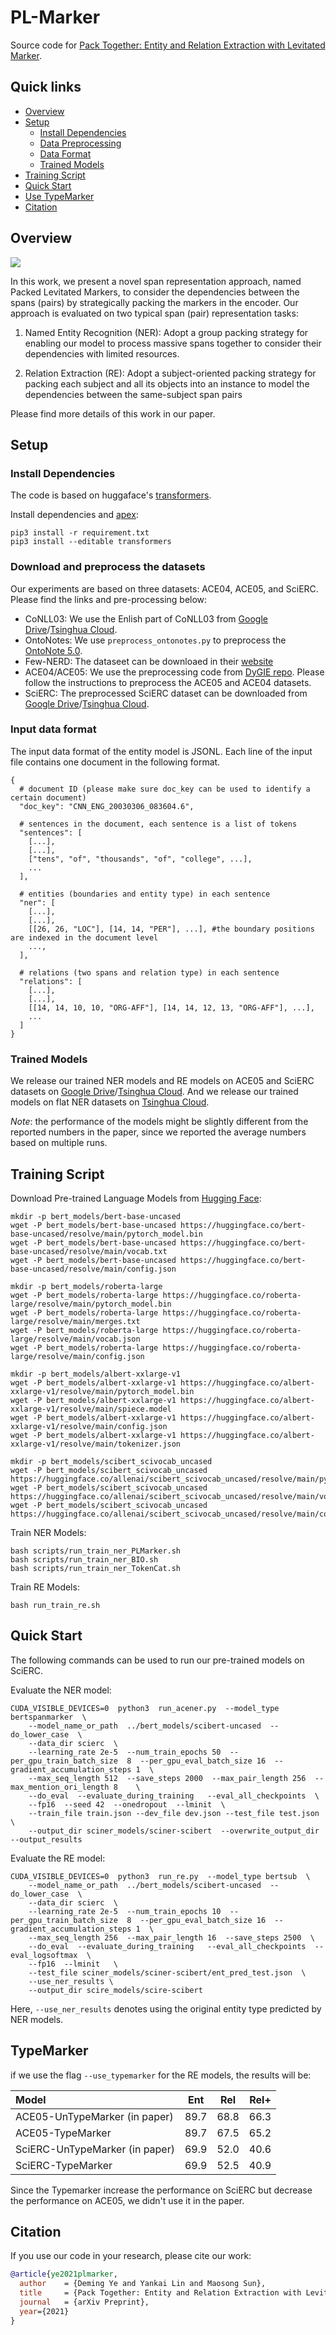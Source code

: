 # PL-Marker
Source code for [Pack Together: Entity and Relation Extraction with Levitated Marker](https://arxiv.org/pdf/2109.06067.pdf).

## Quick links
* [Overview](#Overview)
* [Setup](#Setup)
  * [Install Dependencies](#Install-dependencies)
  * [Data Preprocessing](#Download-and-preprocess-the-datasets)
  * [Data Format](#Input-data-format)
  * [Trained Models](#Trained-Models)
* [Training Script](#Training-script)
* [Quick Start](#Quick-start)
* [Use TypeMarker](#TypeMarker)
* [Citation](#Citation)


## Overview
![](./figs/overview.jpg)

In this work, we present a novel span representation approach, named Packed Levitated Markers,  to consider the dependencies between the spans (pairs) by strategically packing the markers in the encoder. Our approach is evaluated on two typical span (pair) representation tasks:

1. Named Entity Recognition (NER): Adopt a group packing strategy for enabling our model to process massive spans together to consider their dependencies with limited resources.

2. Relation Extraction (RE): Adopt a subject-oriented packing strategy for packing each subject and all its objects into an instance to model the dependencies between the same-subject span pairs

Please find more details of this work in our paper.


## Setup
### Install Dependencies

The code is based on huggaface's [transformers](https://github.com/huggingface/transformers). 

Install dependencies and [apex](https://github.com/NVIDIA/apex):
```
pip3 install -r requirement.txt
pip3 install --editable transformers
```

### Download and preprocess the datasets
Our experiments are based on three datasets: ACE04, ACE05, and SciERC. Please find the links and pre-processing below:
* CoNLL03: We use the Enlish part of CoNLL03 from [Google Drive](https://drive.google.com/drive/folders/1ZxytgzPLTA7ge9sX-JgIoIZj7kUCdh9h?usp=sharing)/[Tsinghua Cloud](https://cloud.tsinghua.edu.cn/d/8885dca5b3b442e1834a/).
* OntoNotes: We use `preprocess_ontonotes.py`  to preprocess the [OntoNote 5.0](https://catalog.ldc.upenn.edu/LDC2013T19).
* Few-NERD: The dataseet can be downloaed in their [website](https://ningding97.github.io/fewnerd/)
* ACE04/ACE05: We use the preprocessing code from [DyGIE repo](https://github.com/luanyi/DyGIE/tree/master/preprocessing). Please follow the instructions to preprocess the ACE05 and ACE04 datasets.
* SciERC: The preprocessed SciERC dataset can be downloaded from [Google Drive](https://drive.google.com/drive/folders/1_u6pIe7Dw3Lqy4mF2m1UFqmKmGeM40zS?usp=sharing)/[Tsinghua Cloud](https://cloud.tsinghua.edu.cn/d/7dafc9a3d84d4151a755/).


### Input data format

The input data format of the entity model is JSONL. Each line of the input file contains one document in the following format.
```
{
  # document ID (please make sure doc_key can be used to identify a certain document)
  "doc_key": "CNN_ENG_20030306_083604.6",

  # sentences in the document, each sentence is a list of tokens
  "sentences": [
    [...],
    [...],
    ["tens", "of", "thousands", "of", "college", ...],
    ...
  ],

  # entities (boundaries and entity type) in each sentence
  "ner": [
    [...],
    [...],
    [[26, 26, "LOC"], [14, 14, "PER"], ...], #the boundary positions are indexed in the document level
    ...,
  ],

  # relations (two spans and relation type) in each sentence
  "relations": [
    [...],
    [...],
    [[14, 14, 10, 10, "ORG-AFF"], [14, 14, 12, 13, "ORG-AFF"], ...],
    ...
  ]
}
```

### Trained Models
We release our trained NER models and RE models on ACE05 and SciERC datasets on [Google Drive](https://drive.google.com/drive/folders/1k_Nt_DeKRKIRd2sM766j538b1JhYm4-H?usp=sharing)/[Tsinghua Cloud](https://cloud.tsinghua.edu.cn/d/5e4a117bc0e5407b9cee/). And we release our trained models on flat NER datasets on  [Tsinghua Cloud](https://cloud.tsinghua.edu.cn/d/5e4a117bc0e5407b9cee/).

*Note*: the performance of the models might be slightly different from the reported numbers in the paper, since we reported the average numbers based on multiple runs.

## Training Script
Download Pre-trained Language Models from [Hugging Face](https://huggingface.co/): 
```
mkdir -p bert_models/bert-base-uncased
wget -P bert_models/bert-base-uncased https://huggingface.co/bert-base-uncased/resolve/main/pytorch_model.bin
wget -P bert_models/bert-base-uncased https://huggingface.co/bert-base-uncased/resolve/main/vocab.txt
wget -P bert_models/bert-base-uncased https://huggingface.co/bert-base-uncased/resolve/main/config.json

mkdir -p bert_models/roberta-large
wget -P bert_models/roberta-large https://huggingface.co/roberta-large/resolve/main/pytorch_model.bin
wget -P bert_models/roberta-large https://huggingface.co/roberta-large/resolve/main/merges.txt
wget -P bert_models/roberta-large https://huggingface.co/roberta-large/resolve/main/vocab.json
wget -P bert_models/roberta-large https://huggingface.co/roberta-large/resolve/main/config.json

mkdir -p bert_models/albert-xxlarge-v1
wget -P bert_models/albert-xxlarge-v1 https://huggingface.co/albert-xxlarge-v1/resolve/main/pytorch_model.bin
wget -P bert_models/albert-xxlarge-v1 https://huggingface.co/albert-xxlarge-v1/resolve/main/spiece.model
wget -P bert_models/albert-xxlarge-v1 https://huggingface.co/albert-xxlarge-v1/resolve/main/config.json
wget -P bert_models/albert-xxlarge-v1 https://huggingface.co/albert-xxlarge-v1/resolve/main/tokenizer.json

mkdir -p bert_models/scibert_scivocab_uncased
wget -P bert_models/scibert_scivocab_uncased https://huggingface.co/allenai/scibert_scivocab_uncased/resolve/main/pytorch_model.bin
wget -P bert_models/scibert_scivocab_uncased https://huggingface.co/allenai/scibert_scivocab_uncased/resolve/main/vocab.txt
wget -P bert_models/scibert_scivocab_uncased https://huggingface.co/allenai/scibert_scivocab_uncased/resolve/main/config.json
```

Train NER Models:
```
bash scripts/run_train_ner_PLMarker.sh
bash scripts/run_train_ner_BIO.sh
bash scripts/run_train_ner_TokenCat.sh
```

Train RE Models:
```
bash run_train_re.sh
```

## Quick Start
The following commands can be used to run our pre-trained models on SciERC.

Evaluate the NER model:
```
CUDA_VISIBLE_DEVICES=0  python3  run_acener.py  --model_type bertspanmarker  \
    --model_name_or_path  ../bert_models/scibert-uncased  --do_lower_case  \
    --data_dir scierc  \
    --learning_rate 2e-5  --num_train_epochs 50  --per_gpu_train_batch_size  8  --per_gpu_eval_batch_size 16  --gradient_accumulation_steps 1  \
    --max_seq_length 512  --save_steps 2000  --max_pair_length 256  --max_mention_ori_length 8    \
    --do_eval  --evaluate_during_training   --eval_all_checkpoints  \
    --fp16  --seed 42  --onedropout  --lminit  \
    --train_file train.json --dev_file dev.json --test_file test.json  \
    --output_dir sciner_models/sciner-scibert  --overwrite_output_dir  --output_results
```


Evaluate the RE model:
```
CUDA_VISIBLE_DEVICES=0  python3  run_re.py  --model_type bertsub  \
    --model_name_or_path  ../bert_models/scibert-uncased  --do_lower_case  \
    --data_dir scierc  \
    --learning_rate 2e-5  --num_train_epochs 10  --per_gpu_train_batch_size  8  --per_gpu_eval_batch_size 16  --gradient_accumulation_steps 1  \
    --max_seq_length 256  --max_pair_length 16  --save_steps 2500  \
    --do_eval  --evaluate_during_training   --eval_all_checkpoints  --eval_logsoftmax  \
    --fp16  --lminit   \
    --test_file sciner_models/sciner-scibert/ent_pred_test.json  \
    --use_ner_results \
    --output_dir scire_models/scire-scibert
```
Here,  `--use_ner_results` denotes using the original entity type predicted by NER models.


## TypeMarker
if we use the flag `--use_typemarker` for the RE models, the results will be:

| Model | Ent | Rel | Rel+ |
| :-----| :----: | :----: | :----: |
| ACE05-UnTypeMarker (in paper) | 89.7 | 68.8 | 66.3 |
| ACE05-TypeMarker | 89.7 | 67.5 | 65.2 |
| SciERC-UnTypeMarker (in paper) | 69.9 | 52.0 | 40.6 |
| SciERC-TypeMarker | 69.9 | 52.5 | 40.9 |


Since the Typemarker increase the performance on SciERC but decrease the performance on ACE05, we didn't use it in the paper.


## Citation
If you use our code in your research, please cite our work:
```bibtex
@article{ye2021plmarker,
  author    = {Deming Ye and Yankai Lin and Maosong Sun},
  title     = {Pack Together: Entity and Relation Extraction with Levitated Marker},
  journal   = {arXiv Preprint},
  year={2021}
}
```